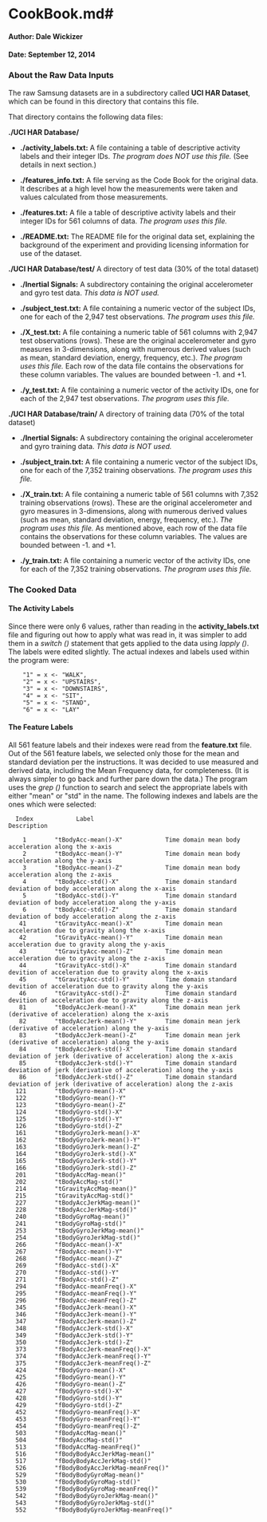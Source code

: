 # CookBook.md#

#### Author: Dale Wickizer ###
#### Date: September 12, 2014 ###



### About the Raw Data Inputs ###

The raw Samsung datasets are in a subdirectory called **UCI HAR Dataset**, which can be found in this directory that contains this file.

That directory contains the following data files:

**./UCI HAR Database/**

* **./activity\_labels.txt:** A file containing a table of descriptive activity labels and their integer IDs. _The program does NOT use this file._ (See details in next section.)

* **./features\_info.txt:** A file serving as the Code Book for the original data. It describes at a high level how the measurements were taken and values calculated from those measurements.

* **./features.txt:** A file a table of descriptive activity labels and their integer IDs for 561 columns of data. _The program uses this file._

* **./README.txt:** The README file for the original data set, explaining the background of the experiment and providing licensing information for use of the dataset.

**./UCI HAR Database/test/** A directory of test data (30% of the total dataset)

* **./Inertial Signals:** A subdirectory containing the original accelerometer and gyro test data. _This data is NOT used._

* **./subject\_test.txt:** A file containing a numeric vector of the subject IDs, one for each of the 2,947 test observations. _The program uses this file._

* **./X\_test.txt:** A file containing a numeric table of 561 columns with 2,947 test observations (rows). These are the original accelerometer and gyro measures in 3-dimensions, along with numerous derived values (such as mean, standard deviation, energy, frequency, etc.). _The program uses this file._ Each row of the data file contains the observations for these column variables. The values are bounded between -1. and +1.

* **./y\_test.txt:** A file containing a numeric vector of the activity IDs, one for each of the 2,947 test observations. _The program uses this file._

**./UCI HAR Database/train/** A directory of training data (70% of the total dataset)

* **./Inertial Signals:** A subdirectory containing the original accelerometer and gyro training data. _This data is NOT used._

* **./subject\_train.txt:** A file containing a numeric vector of the subject IDs, one for each of the 7,352 training observations. _The program uses this file._

* **./X\_train.txt:** A file containing a numeric table of 561 columns with 7,352 training observations (rows). These are the original accelerometer and gyro measures in 3-dimensions, along with numerous derived values (such as mean, standard deviation, energy, frequency, etc.). _The program uses this file._  As mentioned above, each row of the data file contains the observations for these column variables. The values are bounded between -1. and +1.

* **./y\_train.txt:** A file containing a numeric vector of the activity IDs, one for each of the 7,352 training observations. _The program uses this file._



### The Cooked Data ###

#### The Activity Labels ####

Since there were only 6 values, rather than reading in the **activity\_labels.txt** file and figuring out how to apply what was read in, it was simpler to add them in a _switch ()_ statement that gets applied to the data using _lapply ()_. The labels were edited slightly. The actual indexes and labels used within the program were:

		"1" = x <- "WALK", 
		"2" = x <- "UPSTAIRS", 
		"3" = x <- "DOWNSTAIRS",
		"4" = x <- "SIT", 
		"5" = x <- "STAND", 
		"6" = x <- "LAY"


#### The Feature Labels ####

All 561 feature labels and their indexes were read from the **feature.txt** file. Out of the 561 feature labels, we selected only those for the mean and standard deviation per the instructions. It was decided to use measured and derived data, including the Mean Frequency data, for completeness. (It is always simpler to go back and further pare down the data.) The program uses the _grep ()_ function to search and select the appropriate labels with either "mean" or "std" in the name.  The following indexes and labels are the ones which were selected:


	  Index            Label					                            Description
	
	    1        "tBodyAcc-mean()-X"			Time domain mean body acceleration along the x-axis
	    2        "tBodyAcc-mean()-Y"			Time domain mean body acceleration along the y-axis
	    3        "tBodyAcc-mean()-Z"			Time domain mean body acceleration along the z-axis
	    4        "tBodyAcc-std()-X"	    		Time domain standard deviation of body acceleration along the x-axis
	    5        "tBodyAcc-std()-Y"				Time domain standard deviation of body acceleration along the y-axis
	    6        "tBodyAcc-std()-Z"				Time domain standard deviation of body acceleration along the z-axis
	   41        "tGravityAcc-mean()-X"			Time domain mean acceleration due to gravity along the x-axis
	   42        "tGravityAcc-mean()-Y"			Time domain mean acceleration due to gravity along the y-axis
	   43        "tGravityAcc-mean()-Z"			Time domain mean acceleration due to gravity along the z-axis
	   44        "tGravityAcc-std()-X"			Time domain standard devition of acceleration due to gravity along the x-axis
	   45        "tGravityAcc-std()-Y"			Time domain standard devition of acceleration due to gravity along the y-axis
	   46        "tGravityAcc-std()-Z"			Time domain standard devition of acceleration due to gravity along the z-axis
	   81        "tBodyAccJerk-mean()-X"		Time domain mean jerk (derivative of acceleration) along the x-axis
	   82        "tBodyAccJerk-mean()-Y"		Time domain mean jerk (derivative of acceleration) along the y-axis
	   83        "tBodyAccJerk-mean()-Z"		Time domain mean jerk (derivative of acceleration) along the y-axis
	   84        "tBodyAccJerk-std()-X"			Time domain standard deviation of jerk (derivative of acceleration) along the x-axis
	   85        "tBodyAccJerk-std()-Y"			Time domain standard deviation of jerk (derivative of acceleration) along the y-axis
	   86        "tBodyAccJerk-std()-Z"			Time domain standard deviation of jerk (derivative of acceleration) along the z-axis
	  121        "tBodyGyro-mean()-X"
	  122        "tBodyGyro-mean()-Y"
	  123        "tBodyGyro-mean()-Z"
	  124        "tBodyGyro-std()-X"
	  125        "tBodyGyro-std()-Y"
	  126        "tBodyGyro-std()-Z"
	  161        "tBodyGyroJerk-mean()-X"
	  162        "tBodyGyroJerk-mean()-Y"
	  163        "tBodyGyroJerk-mean()-Z"
	  164        "tBodyGyroJerk-std()-X"
	  165        "tBodyGyroJerk-std()-Y"
	  166        "tBodyGyroJerk-std()-Z"
	  201        "tBodyAccMag-mean()"
	  202        "tBodyAccMag-std()"
	  214        "tGravityAccMag-mean()"
	  215        "tGravityAccMag-std()"
	  227        "tBodyAccJerkMag-mean()"
	  228        "tBodyAccJerkMag-std()"
	  240        "tBodyGyroMag-mean()"
	  241        "tBodyGyroMag-std()"
	  253        "tBodyGyroJerkMag-mean()"
	  254        "tBodyGyroJerkMag-std()"
	  266        "fBodyAcc-mean()-X"
	  267        "fBodyAcc-mean()-Y"
	  268        "fBodyAcc-mean()-Z"
	  269        "fBodyAcc-std()-X"
	  270        "fBodyAcc-std()-Y"
	  271        "fBodyAcc-std()-Z"
	  294        "fBodyAcc-meanFreq()-X"
	  295        "fBodyAcc-meanFreq()-Y"
	  296        "fBodyAcc-meanFreq()-Z"
	  345        "fBodyAccJerk-mean()-X"
	  346        "fBodyAccJerk-mean()-Y"
	  347        "fBodyAccJerk-mean()-Z"
	  348        "fBodyAccJerk-std()-X"
	  349        "fBodyAccJerk-std()-Y"
	  350        "fBodyAccJerk-std()-Z"
	  373        "fBodyAccJerk-meanFreq()-X"
	  374        "fBodyAccJerk-meanFreq()-Y"
	  375        "fBodyAccJerk-meanFreq()-Z"
	  424        "fBodyGyro-mean()-X"
	  425        "fBodyGyro-mean()-Y"
	  426        "fBodyGyro-mean()-Z"
	  427        "fBodyGyro-std()-X"
	  428        "fBodyGyro-std()-Y"
	  429        "fBodyGyro-std()-Z"
	  452        "fBodyGyro-meanFreq()-X"
	  453        "fBodyGyro-meanFreq()-Y"
	  454        "fBodyGyro-meanFreq()-Z"
	  503        "fBodyAccMag-mean()"
	  504        "fBodyAccMag-std()"
	  513        "fBodyAccMag-meanFreq()"
	  516        "fBodyBodyAccJerkMag-mean()"
	  517        "fBodyBodyAccJerkMag-std()"
	  526        "fBodyBodyAccJerkMag-meanFreq()"
	  529        "fBodyBodyGyroMag-mean()"
	  530        "fBodyBodyGyroMag-std()"
	  539        "fBodyBodyGyroMag-meanFreq()"
	  542        "fBodyBodyGyroJerkMag-mean()"
	  543        "fBodyBodyGyroJerkMag-std()"
	  552        "fBodyBodyGyroJerkMag-meanFreq()"

